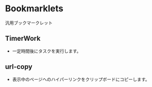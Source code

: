 # Bookmarklets

汎用ブックマークレット

## TimerWork

- 一定時間後にタスクを実行します。

## url-copy

- 表示中のページへのハイパーリンクをクリップボードにコピーします。
